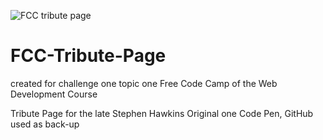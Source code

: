 ![FCC tribute page](https://user-images.githubusercontent.com/72047699/122664478-8d8d9600-d199-11eb-87e5-36879206d559.png)

# FCC-Tribute-Page
created for challenge one topic one Free Code Camp of the Web Development Course

Tribute Page for the late Stephen Hawkins 
Original one Code Pen, GitHub used as back-up

